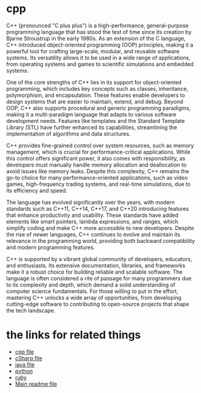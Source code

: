 # cpp
C++ (pronounced "C plus plus") is a high-performance, general-purpose programming language that has stood the test of time since its creation by Bjarne Stroustrup in the early 1980s. As an extension of the C language, C++ introduced object-oriented programming (OOP) principles, making it a powerful tool for crafting large-scale, modular, and reusable software systems. Its versatility allows it to be used in a wide range of applications, from operating systems and games to scientific simulations and embedded systems.

One of the core strengths of C++ lies in its support for object-oriented programming, which includes key concepts such as classes, inheritance, polymorphism, and encapsulation. These features enable developers to design systems that are easier to maintain, extend, and debug. Beyond OOP, C++ also supports procedural and generic programming paradigms, making it a multi-paradigm language that adapts to various software development needs. Features like templates and the Standard Template Library (STL) have further enhanced its capabilities, streamlining the implementation of algorithms and data structures.

C++ provides fine-grained control over system resources, such as memory management, which is crucial for performance-critical applications. While this control offers significant power, it also comes with responsibility, as developers must manually handle memory allocation and deallocation to avoid issues like memory leaks. Despite this complexity, C++ remains the go-to choice for many performance-oriented applications, such as video games, high-frequency trading systems, and real-time simulations, due to its efficiency and speed.

The language has evolved significantly over the years, with modern standards such as C++11, C++14, C++17, and C++20 introducing features that enhance productivity and usability. These standards have added elements like smart pointers, lambda expressions, and ranges, which simplify coding and make C++ more accessible to new developers. Despite the rise of newer languages, C++ continues to evolve and maintain its relevance in the programming world, providing both backward compatibility and modern programming features.

C++ is supported by a vibrant global community of developers, educators, and enthusiasts. Its extensive documentation, libraries, and frameworks make it a robust choice for building reliable and scalable software. The language is often considered a rite of passage for many programmers due to its complexity and depth, which demand a solid understanding of computer science fundamentals. For those willing to put in the effort, mastering C++ unlocks a wide array of opportunities, from developing cutting-edge software to contributing to open-source projects that shape the tech landscape.

 # the links for related things
- [cpp file](cpp.md)
- [cSharp file](cSharp.md)
- [java file](java.md)
- [python](pyhton.md)
- [ruby](ruby.md)
- [Main readme file](../README.md)